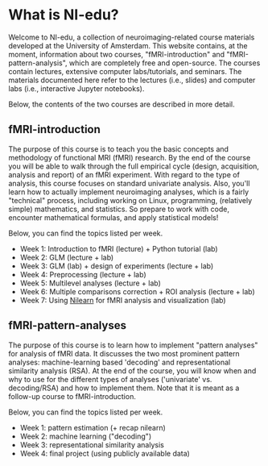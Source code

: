 # What is NI-edu?
Welcome to NI-edu, a collection of neuroimaging-related course materials developed at the University of Amsterdam. This website contains, at the moment, information about two courses, "fMRI-introduction" and "fMRI-pattern-analysis", which are completely free and open-source. The courses contain lectures, extensive computer labs/tutorials, and seminars. The materials documented here refer to the lectures (i.e., slides) and computer labs (i.e., interactive Jupyter notebooks).

Below, the contents of the two courses are described in more detail.

## fMRI-introduction
The purpose of this course is to teach you the basic concepts and methodology of functional MRI (fMRI) research. By the end of the course you will be able to walk through the full empirical cycle (design, acquisition, analysis and report) of an fMRI experiment. With regard to the type of analysis, this course focuses on standard univariate analysis. Also, you'll learn how to actually implement neuroimaging analyses, which is a fairly "technical" process, including working on Linux, programming, (relatively simple) mathematics, and statistics. So prepare to work with code, encounter mathematical formulas, and apply statistical models!

Below, you can find the topics listed per week.

* Week 1: Introduction to fMRI (lecture) + Python tutorial (lab)
* Week 2: GLM (lecture + lab)
* Week 3: GLM (lab) + design of experiments (lecture + lab)
* Week 4: Preprocessing (lecture + lab)
* Week 5: Multilevel analyses (lecture + lab)
* Week 6: Multiple comparisons correction + ROI analysis (lecture + lab)
* Week 7: Using [Nilearn](https://nilearn.github.io/) for fMRI analysis and visualization (lab)

## fMRI-pattern-analyses
The purpose of this course is to learn how to implement "pattern analyses" for analysis of fMRI data. It discusses the two most prominent pattern analyses: machine-learning based 'decoding' and representational similarity analysis (RSA). At the end of the course, you will know when and why to use for the different types of analyses ('univariate' vs. decoding/RSA) and how to implement them. Note that it is meant as a follow-up course to fMRI-introduction.

Below, you can find the topics listed per week.

* Week 1: pattern estimation (+ recap nilearn)
* Week 2: machine learning ("decoding")
* Week 3: representational similarity analysis
* Week 4: final project (using publicly available data)
